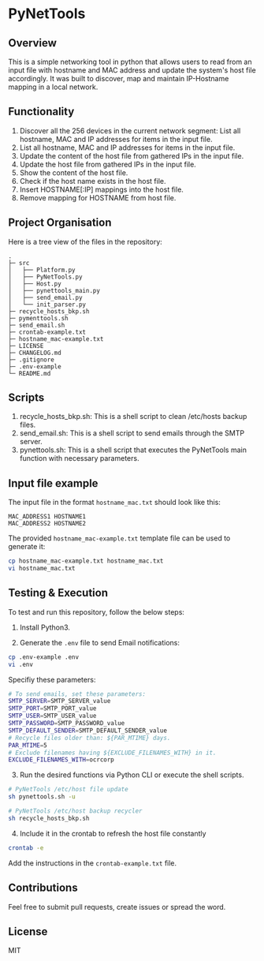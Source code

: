 # PyNetTools

## Overview

This is a simple networking tool in python that allows users to read from an input file with hostname and MAC address and update the system's host file accordingly. It was built to discover, map and maintain IP-Hostname mapping in a local network.

## Functionality

1. Discover all the 256 devices in the current network segment: List all hostname, MAC and IP addresses for items in the input file.
2. List all hostname, MAC and IP addresses for items in the input file.
3. Update the content of the host file from gathered IPs in the input file.
4. Update the host file from gathered IPs in the input file.
5. Show the content of the host file.
6. Check if the host name exists in the host file.
7. Insert HOSTNAME[:IP] mappings into the host file.
8. Remove mapping for HOSTNAME from host file.

## Project Organisation

Here is a tree view of the files in the repository:

```
.
├─ src
│   ├── Platform.py
│   ├── PyNetTools.py
│   ├── Host.py
│   ├── pynettools_main.py
│   ├── send_email.py
│   └── init_parser.py
├─ recycle_hosts_bkp.sh
├─ pymenttools.sh
├─ send_email.sh
├─ crontab-example.txt
├─ hostname_mac-example.txt
├─ LICENSE
├─ CHANGELOG.md
├─ .gitignore
├─ .env-example
└─ README.md

```

## Scripts

1. recycle_hosts_bkp.sh: This is a shell script to clean /etc/hosts backup files.
2. send_email.sh: This is a shell script to send emails through the SMTP server.
3. pynettools.sh: This is a shell script that executes the PyNetTools main function with necessary parameters.

## Input file example

The input file in the format `hostname_mac.txt` should look like this:

```
MAC_ADDRESS1 HOSTNAME1
MAC_ADDRESS2 HOSTNAME2
```

The provided `hostname_mac-example.txt` template file can be used to generate it:

```bash
cp hostname_mac-example.txt hostname_mac.txt
vi hostname_mac.txt
```

## Testing & Execution

To test and run this repository, follow the below steps:

1. Install Python3.

2. Generate the `.env` file to send Email notifications:

```bash
cp .env-example .env
vi .env
```

Specifiy these parameters:

```bash
# To send emails, set these parameters:
SMTP_SERVER=SMTP_SERVER_value
SMTP_PORT=SMTP_PORT_value
SMTP_USER=SMTP_USER_value
SMTP_PASSWORD=SMTP_PASSWORD_value
SMTP_DEFAULT_SENDER=SMTP_DEFAULT_SENDER_value
# Recycle files older than: ${PAR_MTIME} days.
PAR_MTIME=5
# Exclude filenames having ${EXCLUDE_FILENAMES_WITH} in it.
EXCLUDE_FILENAMES_WITH=ocrcorp
```

3. Run the desired functions via Python CLI or execute the shell scripts.

```bash
# PyNetTools /etc/host file update
sh pynettools.sh -u

# PyNetTools /etc/host backup recycler
sh recycle_hosts_bkp.sh
```

4. Include it in the crontab to refresh the host file constantly

```bash
crontab -e
```

Add the instructions in the `crontab-example.txt` file.


## Contributions

Feel free to submit pull requests, create issues or spread the word.

## License

MIT